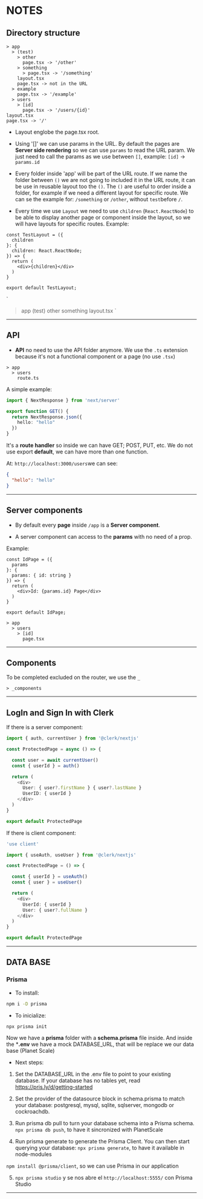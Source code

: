 # NOTES

##  Directory structure

```
> app
  > (test)
    > other
      page.tsx -> '/other'
    > something
      > page.tsx -> '/something'
    layout.tsx
    page.tsx -> not in the URL
  > example 
    page.tsx -> '/example'
  > users
    > [id] 
      page.tsx -> '/users/{id}'
layout.tsx
page.tsx -> '/'
```

- Layout englobe the page.tsx root.

- Using '[]' we can use params in the URL. By default the pages are **Server side rendering** so we can use `params` to read the URL param. We just need to call the params as we use between `[]`, example: `[id]` -> `params.id`

- Every folder inside 'app' will be part of the URL route. If we name the folder between `()` we are not going to included it in the URL route, it can be use in reusable layout too the `()`. The `()` are useful to order inside a folder, for example if we need a different layout for specific route. We can se the example for: `/something` or `/other`, without `test`before `/`.

- Every time we use `Layout` we need to use `children` (`React.ReactNode`) to be able to display another page or component inside the layout, so we will have layouts for specific routes. Example:

```TSX
const TestLayout = ({
  children
}: {
  children: React.ReactNode;
}) => {
  return (
    <div>{children}</div>
  )
}

export default TestLayout;
```

`
> app
 > (test)
  > other
  > something
  layout.tsx
`

---

## API

- **API** no need to use the API folder anymore. We use the `.ts` extension because it's not a functional component or a page (no use `.tsx`)

```
> app
  > users
    route.ts
```

A simple example:

```TypeScript
import { NextResponse } from 'next/server'

export function GET() { 
  return NextResponse.json({
    hello: "hello"
  })
}
```

It's a **route handler** so inside we can have GET; POST, PUT, etc. We do not use export **default**, we can have more than one function.

At: `http://localhost:3000/users`we can see:

```JSON
{
  "hello": "hello"
}
```

---


## Server components

- By default every **page** inside `/app` is a **Server component**.

- A server component can access to the **params** with no need of a prop.

Example:

```JSX
const IdPage = ({
  params
}: {
  params: { id: string }
}) => {
  return (
    <div>Id: {params.id} Page</div>
  )
}

export default IdPage;
```

```
> app
  > users
    > [id]
      page.tsx
```

---

## Components


To be completed excluded on the router, we use the `_`

```
> _components
```

---

## LogIn and Sign In with Clerk


If there is a server component:

```TypeScript
import { auth, currentUser } from '@clerk/nextjs'

const ProtectedPage = async () => {

  const user = await currentUser()
  const { userId } = auth()

  return (
    <div>
      User: { user?.firstName } { user?.lastName }
      UserID: { userId }
    </div>
  )
}

export default ProtectedPage
```

If there is  client component:

```TypeScript
'use client'

import { useAuth, useUser } from '@clerk/nextjs'

const ProtectedPage = () => {

  const { userId } = useAuth()
  const { user } = useUser()

  return (
    <div>
      UserId: { userId }
      User: { user?.fullName }
    </div>
  )
}

export default ProtectedPage
```

---

## DATA BASE

### Prisma

- To install:

```BASH
npm i -D prisma
```

- To inicialize:

```BASH
npx prisma init
```

Now we have a **prisma** folder with a **schema.prisma** file inside. And inside the ***.env** we have a mock DATABASE_URL, that will be replace we our data base (Planet Scale)

- Next steps:

1. Set the DATABASE_URL in the .env file to point to your existing database. If your database has no tables yet, read https://pris.ly/d/getting-started

2. Set the provider of the datasource block in schema.prisma to match your database: postgresql, mysql, sqlite, sqlserver, mongodb or cockroachdb.

3. Run prisma db pull to turn your database schema into a Prisma schema. `npx prisma db push`, to have it sincronized with PlanetScale

4. Run prisma generate to generate the Prisma Client. You can then start querying your database: `npx prisma generate`, to have it available in node-modules


`npm install @prisma/client`, so we can use Prisma in our application

5. `npx prisma studio` y se nos abre el `http://localhost:5555/` con Prisma Studio
---